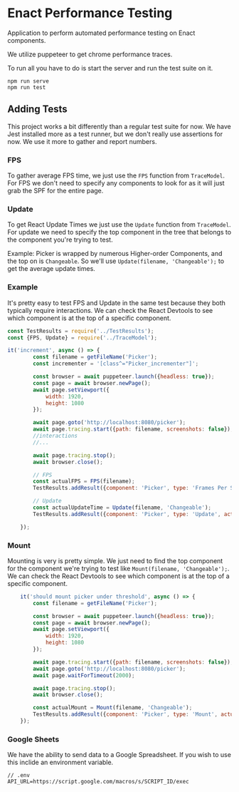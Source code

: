 # Enact Performance Testing

Application to perform automated performance testing on Enact components.

We utilize puppeteer to get chrome performance traces.


To run all you have to do is start the server and run the test suite on it.
```
npm run serve
npm run test
```

## Adding Tests

This project works a bit differently than a regular test suite for now. We have Jest installed more as a test runner, but we don't really use assertions for now. We use it more to gather and report numbers.

### FPS

To gather average FPS time, we just use the `FPS` function from `TraceModel`.
For FPS we don't need to specify any components to look for as it will just grab the SPF for the entire page.

### Update
To get React Update Times we just use the `Update` function from `TraceModel`. For update we need to specify the top component in the tree that belongs to the component you're trying to test.

Example: Picker is wrapped by numerous Higher-order Components, and the top on is `Changeable`. So we'll use `Update(filename, 'Changeable');` to get the average update times.

### Example

It's pretty easy to test FPS and Update in the same test because they both typically require interactions. We can check the React Devtools to see which component is at the top of a specific component.

```javascript
const TestResults = require('../TestResults');
const {FPS, Update} = require('../TraceModel');

it('increment', async () => {
		const filename = getFileName('Picker');
		const incrementer = '[class^="Picker_incrementer"]';

		const browser = await puppeteer.launch({headless: true});
		const page = await browser.newPage();
		await page.setViewport({
			width: 1920,
			height: 1080
		});

		await page.goto('http://localhost:8080/picker');
		await page.tracing.start({path: filename, screenshots: false});
		//interactions
		//...

		await page.tracing.stop();
		await browser.close();

		// FPS
		const actualFPS = FPS(filename);
		TestResults.addResult({component: 'Picker', type: 'Frames Per Second', actualValue: actualFPS});

		// Update
		const actualUpdateTime = Update(filename, 'Changeable');
		TestResults.addResult({component: 'Picker', type: 'Update', actualValue: actualUpdateTime});

	});
```

### Mount

Mounting is very is pretty simple. We just need to find the top component for the component we're trying to test like `Mount(filename, 'Changeable');`. We can check the React Devtools to see which component is at the top of a specific component.

```javascript
	it('should mount picker under threshold', async () => {
		const filename = getFileName('Picker');

		const browser = await puppeteer.launch({headless: true});
		const page = await browser.newPage();
		await page.setViewport({
			width: 1920,
			height: 1080
		});

		await page.tracing.start({path: filename, screenshots: false});
		await page.goto('http://localhost:8080/picker');
		await page.waitForTimeout(2000);

		await page.tracing.stop();
		await browser.close();

		const actualMount = Mount(filename, 'Changeable');
		TestResults.addResult({component: 'Picker', type: 'Mount', actualValue: actualMount});
	});
```

### Google Sheets
We have the ability to send data to a Google Spreadsheet. If you wish to use this inclide an environment variable. 

```
// .env
API_URL=https://script.google.com/macros/s/SCRIPT_ID/exec
```
